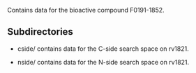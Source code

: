Contains data for the bioactive compound F0191-1852.

## Subdirectories

- cside/ contains data for the C-side search space on rv1821.

- nside/ contains data for the N-side search space on rv1821.

